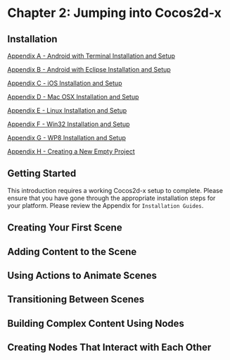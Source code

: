 # Chapter 2: Jumping into Cocos2d-x

## Installation

[Appendix A - Android with Terminal Installation and Setup]()

[Appendix B - Android with Eclipse Installation and Setup]()

[Appendix C - iOS Installation and Setup]()

[Appendix D - Mac OSX Installation and Setup]()

[Appendix E - Linux Installation and Setup]()

[Appendix F - Win32 Installation and Setup]()

[Appendix G - WP8 Installation and Setup]()

[Appendix H - Creating a New Empty Project]()

## Getting Started
This introduction requires a working Cocos2d-x setup to complete. Please ensure that you have gone through the appropriate installation steps for your platform. Please review the Appendix for `Installation Guides`.     
## Creating Your First Scene    
## Adding Content to the Scene    
## Using Actions to Animate Scenes
    
## Transitioning Between Scenes    
## Building Complex Content Using Nodes
    
## Creating Nodes That Interact with Each Other